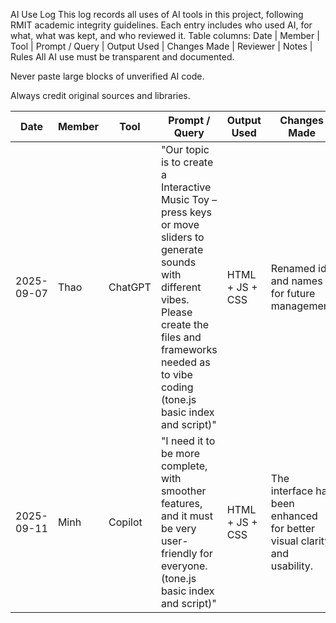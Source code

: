 AI Use Log
This log records all uses of AI tools in this project, following RMIT academic integrity guidelines.
Each entry includes who used AI, for what, what was kept, and who reviewed it.
Table columns:
 Date | Member | Tool | Prompt / Query | Output Used | Changes Made | Reviewer | Notes |
Rules
All AI use must be transparent and documented.

Never paste large blocks of unverified AI code.

Always credit original sources and libraries.

| Date       | Member  | Tool    | Prompt / Query                                                                  | Output Used                 | Changes Made                        | Reviewer | Notes |
|------------|---------|---------|--------------------------------------------------------------------------------|------------------------------|-------------------------------------|----------|-------|
| 2025-09-07 | Thao    | ChatGPT | "Our topic is to create a Interactive Music Toy – press keys or move sliders to generate sounds with different vibes. Please create the files and frameworks needed as to vibe coding (tone.js basic index and script)"  | HTML + JS + CSS   | Renamed ids and names for future management    | Thao     | Used only as starting scaffold for framework |
| 2025-09-11 | Minh    | Copilot | "I need it to be more complete, with smoother features, and it must be very user-friendly for everyone.(tone.js basic index and script)"  | HTML + JS + CSS   | The interface has been enhanced for better visual clarity and usability.    | Minh     | |